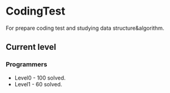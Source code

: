# CodingTest

For prepare coding test and studying data structure&algorithm.

## Current level

### Programmers

- Level0 - 100 solved.
- Level1 - 60  solved.
